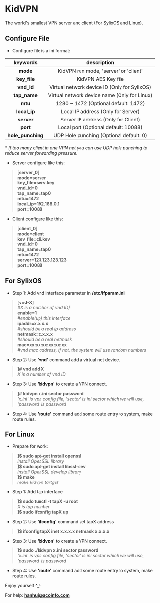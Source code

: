 # KidVPN  
The world's smallest VPN server and client (For SylixOS and Linux).  

## Configure File  
* Configure file is a ini format:  
> 
|keywords| description |  
|:----:|:----:|  
|**mode**|KidVPN run mode, 'server' or 'client'|  
|**key_file**|KidVPN AES Key file|  
|**vnd_id**|Virtual network device ID (Only for SylixOS)|  
|**tap_name**|Virtual network device name (Only for Linux)|  
|**mtu**|1280 ~ 1472 (Optional default: 1472)|  
|**local_ip**|Local IP address (Only for Server)|  
|**server**|Server IP address (Only for Client)|  
|**port**|Local port (Optional default: 10088)|
|**hole_punching**|UDP Hole punching (Optional default: 0)|  

 \* *If too many client in one VPN net you can use UDP hole punching to reduce server forwarding pressure.*  

* Server configure like this:
> [**server_0**]  
**mode=server**  
**key_file=serv.key**  
**vnd_id=0**  
**tap_name=tap0**  
**mtu=1472**  
**local_ip=192.168.0.1**  
**port=10088**

* Client configure like this:
> [**client_0**]  
**mode=client**  
**key_file=cli.key**  
**vnd_id=0**  
**tap_name=tap0**  
**mtu=1472**  
**server=123.123.123.123**  
**port=10088**  

## For SylixOS
* Step 1: Add vnd interface parameter in **/etc/ifparam.ini**
> \[**vnd-X**\]  
  *#X is a number of vnd ID)*  
  **enable=1**  
  *#enable(up) this interface*  
  **ipaddr=x.x.x.x**  
  *#should be a real ip address*  
  **netmask=x.x.x.x**  
  *#should be a real netmask*  
  **mac=xx:xx:xx:xx:xx:xx**  
  *#vnd mac address, If not, the system will use random numbers*  

* Step 2: Use **'vnd'** command add a virtual net device.
> **]# vnd add X**  
  *X is a number of vnd ID*

* Step 3: Use **'kidvpn'** to create a VPN connect.
> **]# kidvpn x.ini sector password**  
  *'x.ini' is vpn config file, 'sector' is ini sector which we will use, 'password' is password*

* Step 4: Use **'route'** command add some route entry to system, make route rules.

## For Linux
* Prepare for work:
> **]$ sudo apt-get install openssl**  
  *install OpenSSL library*  
  **]$ sudo apt-get install libssl-dev**  
  *install OpenSSL develop library*  
  **]$ make**  
  *make kidvpn tartget*
        
* Step 1: Add tap interface
> **]$ sudo tunctl -t tapX -u root**  
  *X is tap number*  
  **]$ sudo ifconfig tapX up**

* Step 2: Use **'ifconfig'** command set tapX address
> **]$ ifconfig tapX inet x.x.x.x netmask x.x.x.x**

* Step 3: Use **'kidvpn'** to create a VPN connect.
> **]$ sudo ./kidvpn x.ini sector password**  
  *'x.ini' is vpn config file, 'sector' is ini sector which we will use, 'password' is password*
        
* Step 4: Use **'route'** command add some route entry to system, make route rules.

Enjoy yourself \^\_\^

For help: **hanhui@acoinfo.com**